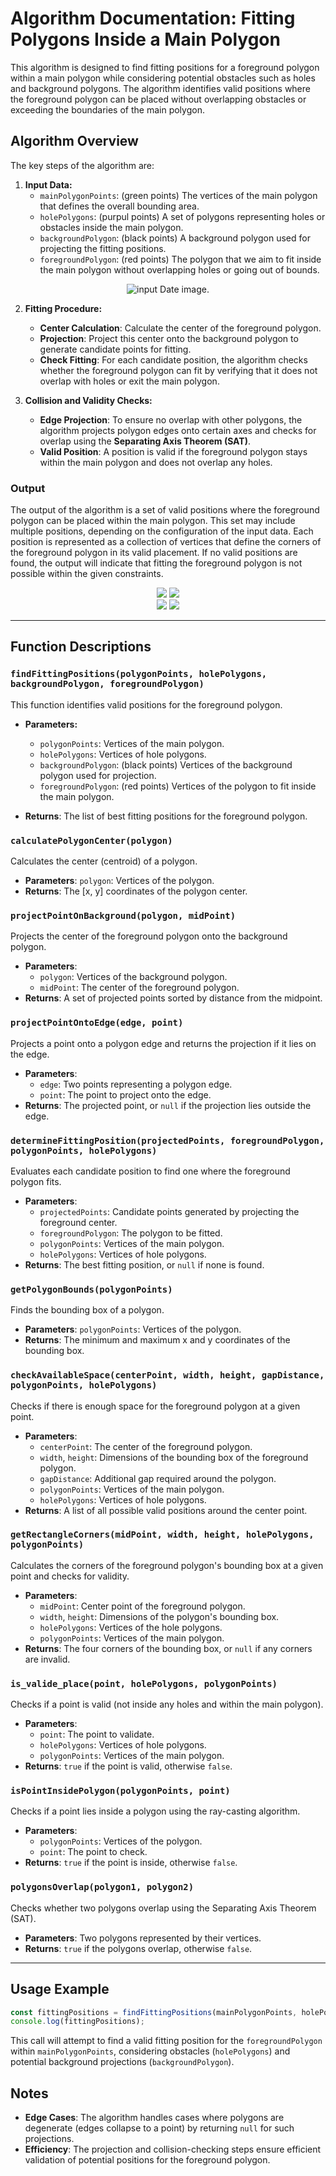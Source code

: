


# Algorithm Documentation: Fitting Polygons Inside a Main Polygon

This algorithm is designed to find fitting positions for a foreground polygon within a main polygon while considering potential obstacles such as holes and background polygons. The algorithm identifies valid positions where the foreground polygon can be placed without overlapping obstacles or exceeding the boundaries of the main polygon.

## Algorithm Overview

The key steps of the algorithm are:

1. **Input Data:**
   - `mainPolygonPoints`: (green points) The vertices of the main polygon that defines the overall bounding area.
   - `holePolygons`: (purpul points) A set of polygons representing holes or obstacles inside the main polygon.
   - `backgroundPolygon`: (black points) A background polygon used for projecting the fitting positions.
   - `foregroundPolygon`: (red points) The polygon that we aim to fit inside the main polygon without overlapping holes or going out of bounds.
   
<p align="center">
  <img src="https://i.ibb.co/K6Gzn6x/Screenshot-2024-10-17-at-12-34-00-PM.png" alt="input Date image." title="input Date image." />
</p>

2. **Fitting Procedure:**
   - **Center Calculation**: Calculate the center of the foreground polygon.
   - **Projection**: Project this center onto the background polygon to generate candidate points for fitting.
   - **Check Fitting**: For each candidate position, the algorithm checks whether the foreground polygon can fit by verifying that it does not overlap with holes or exit the main polygon.

3. **Collision and Validity Checks:**
   - **Edge Projection**: To ensure no overlap with other polygons, the algorithm projects polygon edges onto certain axes and checks for overlap using the **Separating Axis Theorem (SAT)**.
   - **Valid Position**: A position is valid if the foreground polygon stays within the main polygon and does not overlap any holes.


### Output

The output of the algorithm is a set of valid positions where the foreground polygon can be placed within the main polygon. This set may include multiple positions, depending on the configuration of the input data. Each position is represented as a collection of vertices that define the corners of the foreground polygon in its valid placement. If no valid positions are found, the output will indicate that fitting the foreground polygon is not possible within the given constraints.

<p align="center">
  <img src="https://i.ibb.co/kgVsSXn/image.png" />
  
  <img src="https://i.ibb.co/T4bWCHp/image-3.png" />
  <br>
  
  <img src="https://i.ibb.co/9N4ZvZs/image-2.png" />
  
  <img src="https://i.ibb.co/cXMcKXm/image-1.png" />
</p>


--- 

## Function Descriptions

### `findFittingPositions(polygonPoints, holePolygons, backgroundPolygon, foregroundPolygon)`
This function identifies valid positions for the foreground polygon.
- **Parameters:**
  - `polygonPoints`: Vertices of the main polygon.
  - `holePolygons`: Vertices of hole polygons.
  - `backgroundPolygon`: (black points) Vertices of the background polygon used for projection.
  - `foregroundPolygon`: (red points) Vertices of the polygon to fit inside the main polygon.

- **Returns**: The list of best fitting positions for the foreground polygon.
### `calculatePolygonCenter(polygon)`
Calculates the center (centroid) of a polygon.
- **Parameters**: `polygon`: Vertices of the polygon.
- **Returns**: The [x, y] coordinates of the polygon center.

### `projectPointOnBackground(polygon, midPoint)`
Projects the center of the foreground polygon onto the background polygon.
- **Parameters**:
  - `polygon`: Vertices of the background polygon.
  - `midPoint`: The center of the foreground polygon.
- **Returns**: A set of projected points sorted by distance from the midpoint.

### `projectPointOntoEdge(edge, point)`
Projects a point onto a polygon edge and returns the projection if it lies on the edge.
- **Parameters**:
  - `edge`: Two points representing a polygon edge.
  - `point`: The point to project onto the edge.
- **Returns**: The projected point, or `null` if the projection lies outside the edge.

### `determineFittingPosition(projectedPoints, foregroundPolygon, polygonPoints, holePolygons)`
Evaluates each candidate position to find one where the foreground polygon fits.
- **Parameters**:
  - `projectedPoints`: Candidate points generated by projecting the foreground center.
  - `foregroundPolygon`: The polygon to be fitted.
  - `polygonPoints`: Vertices of the main polygon.
  - `holePolygons`: Vertices of hole polygons.
- **Returns**: The best fitting position, or `null` if none is found.

### `getPolygonBounds(polygonPoints)`
Finds the bounding box of a polygon.
- **Parameters**: `polygonPoints`: Vertices of the polygon.
- **Returns**: The minimum and maximum x and y coordinates of the bounding box.

### `checkAvailableSpace(centerPoint, width, height, gapDistance, polygonPoints, holePolygons)`
Checks if there is enough space for the foreground polygon at a given point.
- **Parameters**:
  - `centerPoint`: The center of the foreground polygon.
  - `width`, `height`: Dimensions of the bounding box of the foreground polygon.
  - `gapDistance`: Additional gap required around the polygon.
  - `polygonPoints`: Vertices of the main polygon.
  - `holePolygons`: Vertices of hole polygons.
- **Returns**: A list of all possible valid positions around the center point.

### `getRectangleCorners(midPoint, width, height, holePolygons, polygonPoints)`
Calculates the corners of the foreground polygon's bounding box at a given point and checks for validity.
- **Parameters**:
  - `midPoint`: Center point of the foreground polygon.
  - `width`, `height`: Dimensions of the polygon's bounding box.
  - `holePolygons`: Vertices of the hole polygons.
  - `polygonPoints`: Vertices of the main polygon.
- **Returns**: The four corners of the bounding box, or `null` if any corners are invalid.

### `is_valide_place(point, holePolygons, polygonPoints)`
Checks if a point is valid (not inside any holes and within the main polygon).
- **Parameters**:
  - `point`: The point to validate.
  - `holePolygons`: Vertices of hole polygons.
  - `polygonPoints`: Vertices of the main polygon.
- **Returns**: `true` if the point is valid, otherwise `false`.

### `isPointInsidePolygon(polygonPoints, point)`
Checks if a point lies inside a polygon using the ray-casting algorithm.
- **Parameters**:
  - `polygonPoints`: Vertices of the polygon.
  - `point`: The point to check.
- **Returns**: `true` if the point is inside, otherwise `false`.

### `polygonsOverlap(polygon1, polygon2)`
Checks whether two polygons overlap using the Separating Axis Theorem (SAT).
- **Parameters**: Two polygons represented by their vertices.
- **Returns**: `true` if the polygons overlap, otherwise `false`.

---

## Usage Example

```javascript
const fittingPositions = findFittingPositions(mainPolygonPoints, holePolygons, backgroundPolygon, foregroundPolygon);
console.log(fittingPositions);
```

This call will attempt to find a valid fitting position for the `foregroundPolygon` within `mainPolygonPoints`, considering obstacles (`holePolygons`) and potential background projections (`backgroundPolygon`).

## Notes

- **Edge Cases**: The algorithm handles cases where polygons are degenerate (edges collapse to a point) by returning `null` for such projections.
- **Efficiency**: The projection and collision-checking steps ensure efficient validation of potential positions for the foreground polygon.